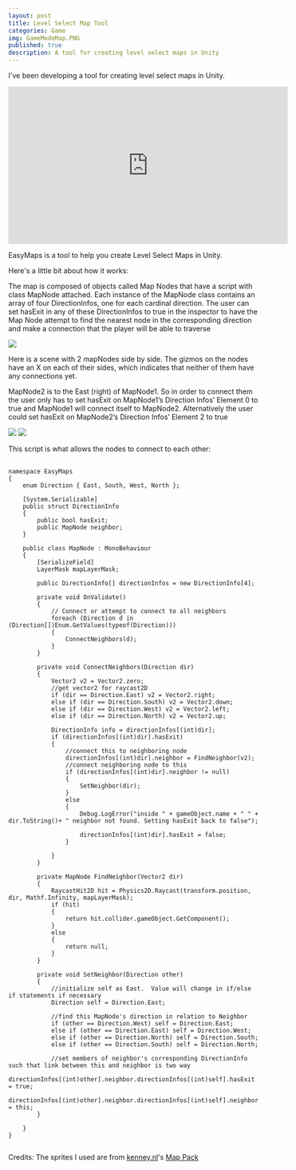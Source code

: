```yaml
---
layout: post
title: Level Select Map Tool
categories: Game
img: GameModeMap.PNG
published: true
description: A tool for creating level select maps in Unity 
---
```


I've been developing a tool for creating level select maps in Unity.  

<iframe width="560" height="315" src="https://www.youtube.com/embed/rXEC9h_hQpM" frameborder="0" allowfullscreen></iframe>

EasyMaps is a tool to help you create Level Select Maps in Unity. 

Here's a little bit about how it works:

The map is composed of objects called Map Nodes that have a script with class MapNode attached. Each instance of the MapNode class contains an array of four DirectionInfos, one for each cardinal direction. The user can set hasExit in any of these DirectionInfos to true in the inspector to have the Map Node attempt to find the nearest node in the corresponding direction and make a connection that the player will be able to traverse

<img src= "{{ site.url }}/images/EasyMapsScreenCap1.PNG">

Here is a scene with 2 mapNodes side by side.  The gizmos on the nodes have an X on each of their sides, which indicates that neither of them have any connections yet.

MapNode2 is to the East (right) of MapNode1. So in order to connect them the user only has to set hasExit on MapNode1’s Direction Infos’ Element 0 to true and MapNode1 will connect itself to MapNode2.  Alternatively the user could set hasExit on MapNode2’s Direction Infos’ Element 2 to true

<img src= "{{ site.url }}/images/EasyMapsScreenCap4.PNG">
<img src= "{{ site.url }}/images/EasyMapsScreenCap5.png">

This script is what allows the nodes to connect to each other: 
<pre>
  <code>
namespace EasyMaps
{
    enum Direction { East, South, West, North };

    [System.Serializable]
    public struct DirectionInfo
    {
        public bool hasExit;
        public MapNode neighbor;        
    }

    public class MapNode : MonoBehaviour
    {
        [SerializeField]
        LayerMask mapLayerMask;

        public DirectionInfo[] directionInfos = new DirectionInfo[4];
        
        private void OnValidate()
        {
            // Connect or attempt to connect to all neighbors
            foreach (Direction d in (Direction[])Enum.GetValues(typeof(Direction)))
            {
                ConnectNeighbors(d);
            }
        }

        private void ConnectNeighbors(Direction dir)
        {
            Vector2 v2 = Vector2.zero;
            //get vector2 for raycast2D
            if (dir == Direction.East) v2 = Vector2.right;
            else if (dir == Direction.South) v2 = Vector2.down;
            else if (dir == Direction.West) v2 = Vector2.left;
            else if (dir == Direction.North) v2 = Vector2.up;

            DirectionInfo info = directionInfos[(int)dir];
            if (directionInfos[(int)dir].hasExit)
            {
                //connect this to neighboring node
                directionInfos[(int)dir].neighbor = FindNeighbor(v2);
                //connect neighboring node to this
                if (directionInfos[(int)dir].neighbor != null)
                {
                    SetNeighbor(dir);
                }
                else
                {
                    Debug.LogError("inside " + gameObject.name + " " + dir.ToString()+ " neighbor not found. Setting hasExit back to false");
                    
                    directionInfos[(int)dir].hasExit = false;
                }
                
            }
        }

        private MapNode FindNeighbor(Vector2 dir)
        {    
            RaycastHit2D hit = Physics2D.Raycast(transform.position, dir, Mathf.Infinity, mapLayerMask);
            if (hit)
            {
                return hit.collider.gameObject.GetComponent<MapNode>();
            }
            else
            {
                return null;
            }
        }

        private void SetNeighbor(Direction other)
        {
            //initialize self as East.  Value will change in if/else if statements if necessary
            Direction self = Direction.East;
            
            //find this MapNode's direction in relation to Neighbor
            if (other == Direction.West) self = Direction.East;
            else if (other == Direction.East) self = Direction.West;
            else if (other == Direction.North) self = Direction.South;
            else if (other == Direction.South) self = Direction.North;
            
            //set members of neighbor's corresponding DirectionInfo such that link between this and neighbor is two way
            directionInfos[(int)other].neighbor.directionInfos[(int)self].hasExit = true;
            directionInfos[(int)other].neighbor.directionInfos[(int)self].neighbor = this;
        }
 
    }
}
  </code>
</pre>

Credits: 
The sprites I used are from [kenney.nl](kenny.nl)'s [Map Pack](https://opengameart.org/content/map-pack-180-assets)

